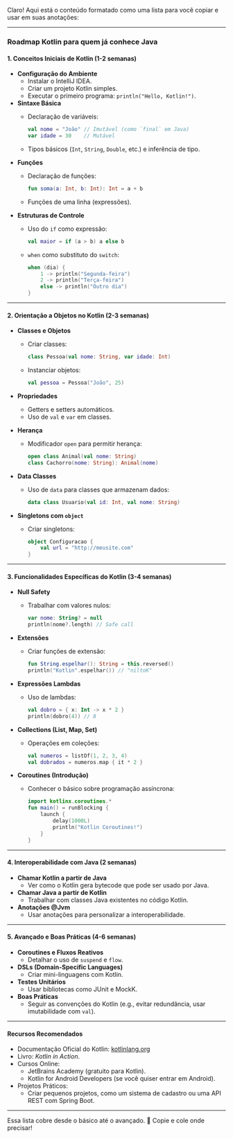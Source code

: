 Claro! Aqui está o conteúdo formatado como uma lista para você copiar e usar em suas anotações:

---

### **Roadmap Kotlin para quem já conhece Java**

#### **1. Conceitos Iniciais de Kotlin (1-2 semanas)**

- **Configuração do Ambiente**
    - Instalar o IntelliJ IDEA.
    - Criar um projeto Kotlin simples.
    - Executar o primeiro programa: `println("Hello, Kotlin!")`.
- **Sintaxe Básica**
    - Declaração de variáveis:
        
        ```kotlin
        val nome = "João" // Imutável (como `final` em Java)
        var idade = 30    // Mutável
        ```
        
    - Tipos básicos (`Int`, `String`, `Double`, etc.) e inferência de tipo.
- **Funções**
    - Declaração de funções:
        
        ```kotlin
        fun soma(a: Int, b: Int): Int = a + b
        ```
        
    - Funções de uma linha (expressões).
- **Estruturas de Controle**
    - Uso do `if` como expressão:
        
        ```kotlin
        val maior = if (a > b) a else b
        ```
        
    - `when` como substituto do `switch`:
        
        ```kotlin
        when (dia) {
            1 -> println("Segunda-feira")
            2 -> println("Terça-feira")
            else -> println("Outro dia")
        }
        ```
        

---

#### **2. Orientação a Objetos no Kotlin (2-3 semanas)**

- **Classes e Objetos**
    - Criar classes:
        
        ```kotlin
        class Pessoa(val nome: String, var idade: Int)
        ```
        
    - Instanciar objetos:
        
        ```kotlin
        val pessoa = Pessoa("João", 25)
        ```
        
- **Propriedades**
    - Getters e setters automáticos.
    - Uso de `val` e `var` em classes.
- **Herança**
    - Modificador `open` para permitir herança:
        
        ```kotlin
        open class Animal(val nome: String)
        class Cachorro(nome: String): Animal(nome)
        ```
        
- **Data Classes**
    - Uso de `data` para classes que armazenam dados:
        
        ```kotlin
        data class Usuario(val id: Int, val nome: String)
        ```
        
- **Singletons com `object`**
    - Criar singletons:
        
        ```kotlin
        object Configuracao {
            val url = "http://meusite.com"
        }
        ```
        

---

#### **3. Funcionalidades Específicas do Kotlin (3-4 semanas)**

- **Null Safety**
    - Trabalhar com valores nulos:
        
        ```kotlin
        var nome: String? = null
        println(nome?.length) // Safe call
        ```
        
- **Extensões**
    - Criar funções de extensão:
        
        ```kotlin
        fun String.espelhar(): String = this.reversed()
        println("Kotlin".espelhar()) // "niltoK"
        ```
        
- **Expressões Lambdas**
    - Uso de lambdas:
        
        ```kotlin
        val dobro = { x: Int -> x * 2 }
        println(dobro(4)) // 8
        ```
        
- **Collections (List, Map, Set)**
    - Operações em coleções:
        
        ```kotlin
        val numeros = listOf(1, 2, 3, 4)
        val dobrados = numeros.map { it * 2 }
        ```
        
- **Coroutines (Introdução)**
    - Conhecer o básico sobre programação assíncrona:
        
        ```kotlin
        import kotlinx.coroutines.*
        fun main() = runBlocking {
            launch {
                delay(1000L)
                println("Kotlin Coroutines!")
            }
        }
        ```
        

---

#### **4. Interoperabilidade com Java (2 semanas)**

- **Chamar Kotlin a partir de Java**
    - Ver como o Kotlin gera bytecode que pode ser usado por Java.
- **Chamar Java a partir de Kotlin**
    - Trabalhar com classes Java existentes no código Kotlin.
- **Anotações @Jvm**
    - Usar anotações para personalizar a interoperabilidade.

---

#### **5. Avançado e Boas Práticas (4-6 semanas)**

- **Coroutines e Fluxos Reativos**
    - Detalhar o uso de `suspend` e `flow`.
- **DSLs (Domain-Specific Languages)**
    - Criar mini-linguagens com Kotlin.
- **Testes Unitários**
    - Usar bibliotecas como JUnit e MockK.
- **Boas Práticas**
    - Seguir as convenções do Kotlin (e.g., evitar redundância, usar imutabilidade com `val`).

---

#### **Recursos Recomendados**

- Documentação Oficial do Kotlin: [kotlinlang.org](https://kotlinlang.org/docs/home.html)
- Livro: _Kotlin in Action_.
- Cursos Online:
    - JetBrains Academy (gratuito para Kotlin).
    - Kotlin for Android Developers (se você quiser entrar em Android).
- Projetos Práticos:
    - Criar pequenos projetos, como um sistema de cadastro ou uma API REST com Spring Boot.

---

Essa lista cobre desde o básico até o avançado. 🚀 Copie e cole onde precisar!